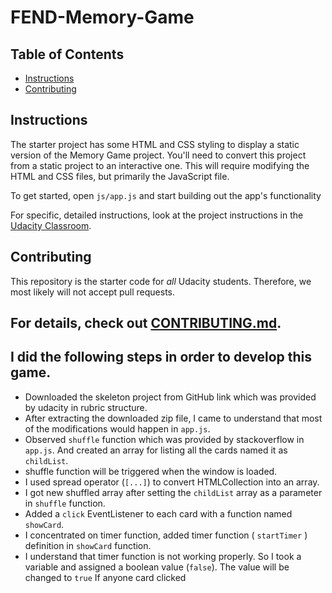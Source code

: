 # FEND-Memory-Game

## Table of Contents

* [Instructions](#instructions)
* [Contributing](#contributing)

## Instructions

The starter project has some HTML and CSS styling to display a static version of the Memory Game project. You'll need to convert this project from a static project to an interactive one. This will require modifying the HTML and CSS files, but primarily the JavaScript file.

To get started, open `js/app.js` and start building out the app's functionality

For specific, detailed instructions, look at the project instructions in the [Udacity Classroom](https://classroom.udacity.com/me).

## Contributing

This repository is the starter code for _all_ Udacity students. Therefore, we most likely will not accept pull requests.

For details, check out [CONTRIBUTING.md](CONTRIBUTING.md).
----------------------
## I did the following steps in order to develop this game.
+ Downloaded the skeleton project from GitHub link which was provided by udacity in rubric structure.
+ After extracting the downloaded zip file, I came to understand that most of the modifications would happen in `app.js`.
+ Observed `shuffle` function which was provided by stackoverflow in `app.js`. And created an array for listing all the cards named it as `childList`.
+ shuffle function will be triggered when the window is loaded.
+ I used spread operator (`[...]`) to convert HTMLCollection into an array.
+ I got new shuffled array after setting the `childList` array as a parameter in  `shuffle` function.
+ Added a `click` EventListener to each card with a function named `showCard`.
+ I concentrated on timer function, added timer function ( `startTimer` ) definition in `showCard` function.
+ I understand that timer function is not working properly. So I took a variable and assigned a boolean value (`false`). The value will be changed to `true` If anyone card clicked
